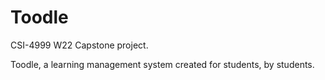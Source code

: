 # Toodle
CSI-4999 W22 Capstone project.

Toodle, a learning management system created for students, by students.


